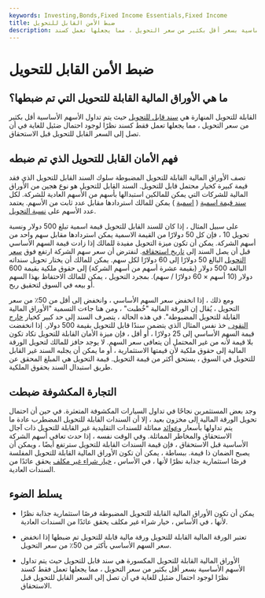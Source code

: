 ```yaml
---
keywords: Investing,Bonds,Fixed Income Essentials,Fixed Income
title: ضبط الأمن القابل للتحويل
description: الأوراق المالية القابلة للتحويل المكسورة هي سند قابل للتحويل حيث يتم تداول الأسهم الأساسية بسعر أقل بكثير من سعر التحويل ، مما يجعلها تعمل كسند.
---
```


# ضبط الأمن القابل للتحويل
## ما هي الأوراق المالية القابلة للتحويل التي تم ضبطها؟

القابلة للتحويل المنهارة هي [سند قابل للتحويل](/convertiblebond) حيث يتم تداول الأسهم الأساسية أقل بكثير من سعر التحويل ، مما يجعلها تعمل فقط كسند نظرًا لوجود احتمال ضئيل للغاية في أن تصل إلى السعر القابل للتحويل قبل الاستحقاق.

## فهم الأمان القابل للتحويل الذي تم ضبطه

تصف الأوراق المالية القابلة للتحويل المضبوطة سلوك السند القابل للتحويل الذي فقد قيمة كبيرة كخيار محتمل قابل للتحويل. السند القابل للتحويل هو نوع هجين من الأوراق المالية للشركات التي يمكن للمالكين استبدالها بأسهم من الأسهم العادية للشركة. لكل [سند قيمة اسمية](/bond) ( [اسمية](/parvalue) ) يمكن للمالك استردادها مقابل عدد ثابت من الأسهم. يعتمد عدد الأسهم على [نسبة التحويل](/conversionratio).

على سبيل المثال ، إذا كان للسند القابل للتحويل قيمة اسمية تبلغ 500 دولار ونسبة تحويل 10 ، فإن كل 50 دولارًا من القيمة الاسمية يمكن استردادها مقابل سهم واحد من أسهم الشركة. يمكن أن تكون ميزة التحويل مفيدة للمالك إذا زادت قيمة السهم الأساسي قبل أن يصل السند إلى [تاريخ استحقاقه](/maturitydate). لنفترض أن سعر سهم الشركة ارتفع فوق [سعر التحويل](/conversionprice) البالغ 50 دولارًا إلى 60 دولارًا لكل سهم. يمكن للمالك أن يختار تحويل سنداته البالغة 500 دولار (بقيمة عشرة أسهم من أسهم الشركة) إلى حقوق ملكية بقيمة 600 دولار (10 أسهم × 60 دولارًا / سهم). بمجرد التحويل ، يمكن للمالك الاحتفاظ بهذا السهم أو بيعه في السوق لتحقيق ربح.

ومع ذلك ، إذا انخفض سعر السهم الأساسي ، وانخفض إلى أقل من 50٪ من سعر التحويل ، يُقال إن الورقة المالية "خُطبت" ، ومن هنا جاءت التسمية "الأوراق المالية القابلة للتحويل المضبوطة". في هذه الحالة ، يتصرف السند إلى حد كبير كخيار [خارج النقود .](/outofthemoney) خذ نفس المثال الذي يتضمن سندًا قابل للتحويل بقيمة 500 دولار. إذا انخفضت قيمة السهم الأساسي إلى 25 دولارًا ، أو أقل ، فإن ميزة الأمان القابلة للتحويل تكاد تكون بلا قيمة لأنه من غير المحتمل أن يتعافى سعر السهم. لا يوجد حافز للمالك لتحويل الورقة المالية إلى حقوق ملكية لأن قيمتها الاستثمارية ، أو ما يمكن أن يجلبه السند غير القابل للتحويل في السوق ، يستحق أكثر من قيمة التحويل. قيمة التحويل هي المبلغ المحقق عن طريق استبدال السند بحقوق الملكية.

## التجارة المكشوفة ضبطت

وجد بعض المستثمرين نجاحًا في تداول السيارات المكشوفة المتعثرة. في حين أن احتمال تحويل الورقة المالية إلى مخزون بعيد ، إلا أن السندات القابلة للتحويل المضطرب عادة ما يتم تداولها بأسعار [وعوائد](/yield) مماثلة للسندات التقليدية غير القابلة للتحويل ذات آجال الاستحقاق والمخاطر المماثلة. وفي الوقت نفسه ، إذا حدث تعافي أسهم الشركة الأساسية قبل الاستحقاق ، فإن قيمة السندات القابلة للتحويل سترتفع أيضًا ، ويمكن أن يصبح الضمان ذا قيمة. ببساطة ، يمكن أن تكون الأوراق المالية القابلة للتحويل المفلسة فرصًا استثمارية جذابة نظرًا لأنها ، في الأساس ، [خيار شراء غير مكلف](/calloption) يحقق عائدًا من السندات العادية.

## يسلط الضوء

- يمكن أن تكون الأوراق المالية القابلة للتحويل المضبوطة فرصًا استثمارية جذابة نظرًا لأنها ، في الأساس ، خيار شراء غير مكلف يحقق عائدًا من السندات العادية.

- تعتبر الورقة المالية القابلة للتحويل ورقة مالية قابلة للتحويل تم ضبطها إذا انخفض سعر السهم الأساسي بأكثر من 50٪ من سعر التحويل.

- الأوراق المالية القابلة للتحويل المكسورة هي سند قابل للتحويل حيث يتم تداول الأسهم الأساسية بسعر أقل بكثير من سعر التحويل ، مما يجعلها تعمل فقط كسند نظرًا لوجود احتمال ضئيل للغاية في أن تصل إلى السعر القابل للتحويل قبل الاستحقاق.

